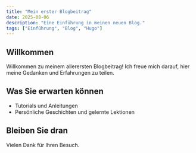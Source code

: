 ```yaml
---
title: "Mein erster Blogbeitrag"
date: 2025-08-06
description: "Eine Einführung in meinen neuen Blog."
tags: ["Einführung", "Blog", "Hugo"]
---
```


## Willkommen

Willkommen zu meinem allerersten Blogbeitrag! Ich freue mich darauf, hier meine Gedanken und Erfahrungen zu teilen.

## Was Sie erwarten können

- Tutorials und Anleitungen  
- Persönliche Geschichten und gelernte Lektionen

## Bleiben Sie dran

Vielen Dank für Ihren Besuch.

